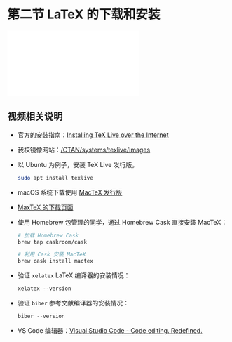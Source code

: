 # 第二节 LaTeX 的下载和安装

<div id="embed-video">
  <iframe src="//player.bilibili.com/player.html?aid=925350795&bvid=BV1GT4y1V78d&cid=181709301&page=3&high_quality=1" scrolling="no" border="0" frameborder="no" framespacing="0" allowfullscreen="true" ></iframe>
</div>

## 视频相关说明

- 官方的安装指南：[Installing TeX Live over the Internet](https://www.tug.org/texlive/acquire-netinstall.html)
- 我校镜像网站：[/CTAN/systems/texlive/Images](https://mirrors.bit.edu.cn/CTAN/systems/texlive/Images/)
- 以 Ubuntu 为例子，安装 TeX Live 发行版。

  ```bash
  sudo apt install texlive
  ```

- macOS 系统下载使用 [MacTeX 发行版](https://www.tug.org/mactex/)
- [MaxTeX 的下载页面](https://www.tug.org/mactex/mactex-download.html)

- 使用 Homebrew 包管理的同学，通过 Homebrew Cask 直接安装 MacTeX：

  ```bash
  # 加载 Homebrew Cask
  brew tap caskroom/cask

  # 利用 Cask 安装 MacTeX
  brew cask install mactex
  ```

- 验证 `xelatex` LaTeX 编译器的安装情况：

  ```powershell
  xelatex --version
  ```

- 验证 `biber` 参考文献编译器的安装情况：

  ```powershell
  biber --version
  ```

- VS Code 编辑器：[Visual Studio Code - Code editing. Redefined.](https://code.visualstudio.com/)
